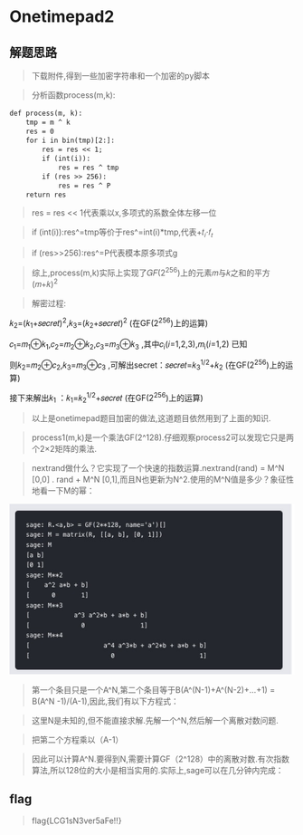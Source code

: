 # Onetimepad2

## 解题思路

> 下载附件,得到一些加密字符串和一个加密的py脚本

> 分析函数process(m,k):

```
def process(m, k):
    tmp = m ^ k
    res = 0
    for i in bin(tmp)[2:]:
        res = res << 1;
        if (int(i)):
            res = res ^ tmp
        if (res >> 256):
            res = res ^ P
    return res
```

> res = res << 1代表乘以x,多项式的系数全体左移一位

> if (int(i)):res^=tmp等价于res^=int(i)*tmp,代表+𝑡<sub>𝑖</sub>⋅𝑓<sub>𝑡</sub>

> if (res>>256):res^=P代表模本原多项式g

> 综上,process(m,k)实际上实现了𝐺𝐹(2<sup>256</sup>)上的元素𝑚与𝑘之和的平方(𝑚+𝑘)<sup>2</sup>

> 解密过程:


𝑘<sub>2</sub>=(𝑘<sub>1</sub>+𝑠𝑒𝑐𝑟𝑒𝑡)<sup>2</sup>,𝑘<sub>3</sub>=(𝑘<sub>2</sub>+𝑠𝑒𝑐𝑟𝑒𝑡)<sup>2</sup>
(在GF(2<sup>256</sup>)上的运算)

𝑐<sub>1</sub>=𝑚<sub>1</sub>⊕𝑘<sub>1</sub>,𝑐<sub>2</sub>=𝑚<sub>2</sub>⊕𝑘<sub>2</sub>,𝑐<sub>3</sub>=𝑚<sub>3</sub>⊕𝑘<sub>3</sub>
,其中𝑐<sub>i</sub>(𝑖=1,2,3),𝑚<sub>i</sub>(𝑖=1,2)
已知

则𝑘<sub>2</sub>=𝑚<sub>2</sub>⊕𝑐<sub>2</sub>,𝑘<sub>3</sub>=𝑚<sub>3</sub>⊕𝑐<sub>3</sub>
,可解出secret：𝑠𝑒𝑐𝑟𝑒𝑡=𝑘<sub>3</sub><sup>1/2</sup>+𝑘<sub>2</sub>
(在GF(2<sup>256</sup>)上的运算)

接下来解出𝑘<sub>1</sub>
：𝑘<sub>1</sub>=𝑘<sub>2</sub><sup>1/2</sup>+𝑠𝑒𝑐𝑟𝑒𝑡
(在GF(2<sup>256</sup>)上的运算)


> 以上是onetimepad题目加密的做法,这道题目依然用到了上面的知识.

> process1(m,k)是一个乘法GF(2^128).仔细观察process2可以发现它只是两个2×2矩阵的乘法.

> nextrand做什么？它实现了一个快速的指数运算.nextrand(rand) = M^N [0,0] . rand + M^N [0,1],而且N也更新为N^2.使用的M^N值是多少？象征性地看一下M的幂：

![图片](1.jpg)

> 第一个条目只是一个A^N,第二个条目等于B(A^(N-1)+A^(N-2)+...+1) = B(A^N -1)/(A-1),因此,我们有以下方程式：

> 这里N是未知的,但不能直接求解.先解一个^N,然后解一个离散对数问题.

> 把第二个方程乘以（A-1）

> 因此可以计算A^N.要得到N,需要计算GF（2^128）中的离散对数.有次指数算法,所以128位的大小是相当实用的.实际上,sage可以在几分钟内完成：

## flag

> flag{LCG1sN3ver5aFe!!}